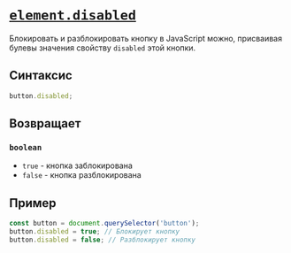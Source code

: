 # [`element.disabled`](../index.md)

Блокировать и разблокировать кнопку в JavaScript можно, присваивая булевы значения свойству `disabled` этой кнопки.

## Синтаксис

```js
button.disabled;
```

## Возвращает

### `boolean`

- `true` - кнопка заблокирована
- `false` - кнопка разблокирована

## Пример

```js
const button = document.querySelector('button');
button.disabled = true; // Блокирует кнопку
button.disabled = false; // Разблокирует кнопку
```
